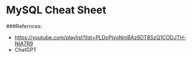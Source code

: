 # MySQL Cheat Sheet

###Refernces:
* https://youtube.com/playlist?list=PLDoPjvoNmBAz6DT8SzQ1CODJTH-NIA7R9 
* ChatGPT
